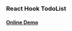 ### React Hook TodoList

#### [Online Demo]("https://jared-chen.com/sideProject/todolist/index.html")
